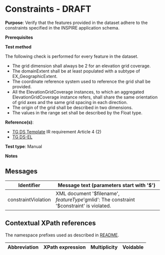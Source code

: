 # Constraints - DRAFT

**Purpose**: Verify that the features provided in the dataset adhere to the constraints specified in the INSPIRE application schema.

**Prerequisites**

**Test method**

The following check is performed for every feature in the dataset.

* The grid dimension shall always be 2 for an elevation grid coverage.
* The domainExtent shall be at least populated with a subtype of EX_GeographicExtent.
* The coordinate reference system used to reference the grid shall be provided.
* All the ElevationGridCoverage instances, to which an aggregated ElevationGridCoverage instance refers, shall share the same orientation of grid axes and the same grid spacing in each direction.
* The origin of the grid shall be described in two dimensions.
* The values in the range set shall be described by the Float type.


**Reference(s)**: 

* [TG DS Template](./README.md#ref_TG_DS_tmpl) IR requirement Article 4 (2)
* [TG DS-EL](./README.md#ref_TG_DS_EL) 

**Test type**: Manual

**Notes** 


## Messages

Identifier  |  Message text (parameters start with '$')
---------------------------------------------------------- | -------------------------------------------------------------------------
constraintViolation <a name="constraintViolation"/>  |  XML document '$filename', $featureType '$gmlid': The constraint '$constraint' is violated.

## Contextual XPath references

The namespace prefixes used as described in [README](./README.md#namespaces).

Abbreviation                                               |  XPath expression                     |Multiplicity       |Voidable
---------------------------------------------------------- | ------------------------------------- | ------------------|----------
